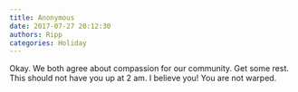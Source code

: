 ```yaml
---
title: Anonymous
date: 2017-07-27 20:12:30
authors: Ripp
categories: Holiday
---
```


 Okay. We both agree about compassion for our community. Get some rest. This should not have you up at 2 am. I believe you!  You are not warped.